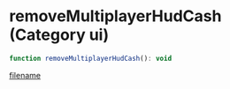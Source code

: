 # removeMultiplayerHudCash (Category ui)

```js
function removeMultiplayerHudCash(): void
```

[filename](removeMultiplayerHudCash_m.md ':include')